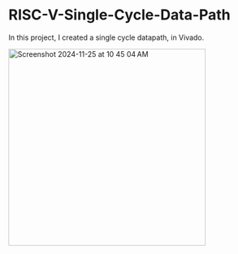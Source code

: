 # RISC-V-Single-Cycle-Data-Path

In this project, I created a single cycle datapath, in Vivado.

<img width="388" alt="Screenshot 2024-11-25 at 10 45 04 AM" src="https://github.com/user-attachments/assets/dcc2b010-6d0a-4d12-81a9-4f2f626896e4">
